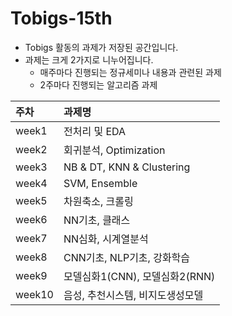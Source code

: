 # Tobigs-15th

- Tobigs 활동의 과제가 저장된 공간입니다.
- 과제는 크게 2가지로 니누어집니다. 
  - 매주마다 진행되는 정규세미나 내용과 관련된 과제
  - 2주마다 진행되는 알고리즘 과제

| 주차 | 과제명 |
| :--- | :--- |
| week1 | 전처리 및 EDA |
| week2 | 회귀분석, Optimization |
| week3 | NB & DT, KNN & Clustering |
| week4 | SVM, Ensemble |
| week5 | 차원축소, 크롤링 |
| week6 | NN기초, 클래스 |
| week7 | NN심화, 시계열분석 |
| week8 | CNN기초, NLP기초, 강화학습 |
| week9 | 모델심화1(CNN), 모델심화2(RNN) | 
| week10 | 음성, 추천시스템, 비지도생성모델 |
